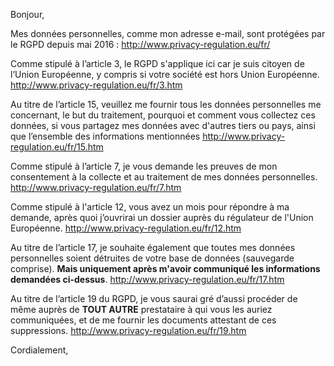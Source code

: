 Bonjour,

Mes données personnelles, comme mon adresse e-mail, sont protégées par le RGPD depuis mai 2016 :
        http://www.privacy-regulation.eu/fr/

Comme stipulé à l’article 3, le RGPD s'applique ici car je suis citoyen de l’Union Européenne, y compris si votre société est hors Union Européenne.
	http://www.privacy-regulation.eu/fr/3.htm

Au titre de l’article 15, veuillez me fournir tous les données personnelles me concernant, le but du traitement, pourquoi et comment vous collectez ces données, si vous partagez mes données avec d'autres tiers ou pays, ainsi que l’ensemble des informations mentionnées
	http://www.privacy-regulation.eu/fr/15.htm

Comme stipulé à l’article 7, je vous demande les preuves de mon consentement à la collecte et au traitement de mes données personnelles.
	http://www.privacy-regulation.eu/fr/7.htm

Comme stipulé à l'article 12, vous avez un mois pour répondre à ma demande, après quoi j’ouvrirai un dossier auprès du régulateur de l'Union Européenne.
	http://www.privacy-regulation.eu/fr/12.htm

Au titre de l’article 17, je souhaite également que toutes mes données personnelles soient détruites de votre base de données (sauvegarde comprise). **Mais uniquement après m'avoir communiqué les informations demandées ci-dessus**.
	http://www.privacy-regulation.eu/fr/17.htm

Au titre de l’article 19 du RGPD, je vous saurai gré d’aussi procéder de même auprès de **TOUT AUTRE** prestataire à qui vous les auriez communiquées, et de me fournir les documents attestant de ces suppressions.
	http://www.privacy-regulation.eu/fr/19.htm

Cordialement,
